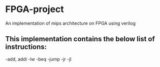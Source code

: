 # FPGA-project
An implementation of mips architecture on FPGA using verilog

## This implementation contains the below list of instructions:
-add, addi
-lw
-beq
-jump
-jr
-jl
